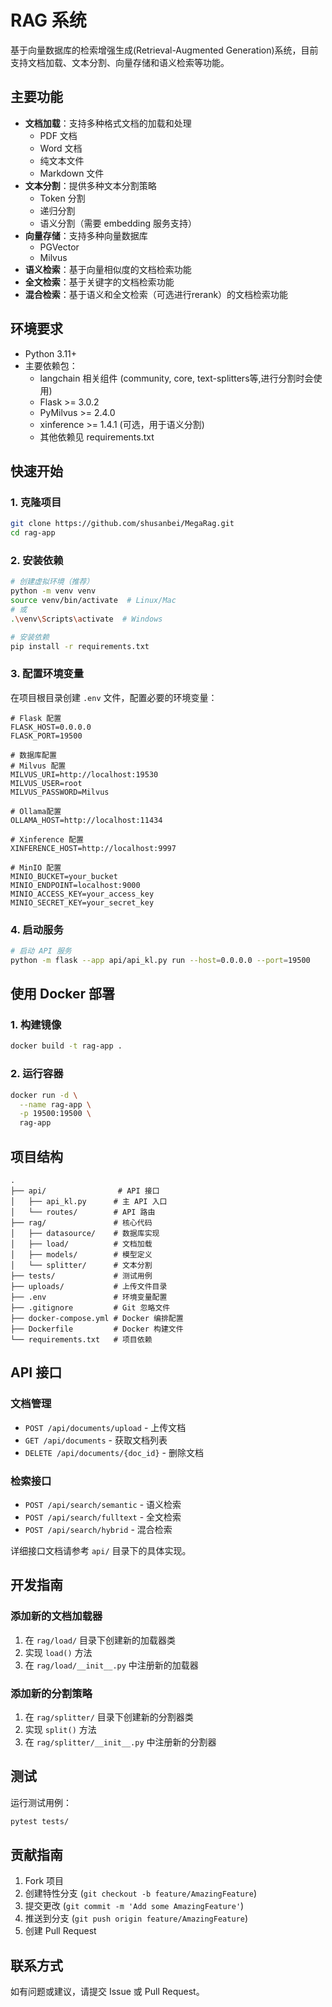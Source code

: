 # RAG 系统

基于向量数据库的检索增强生成(Retrieval-Augmented Generation)系统，目前支持文档加载、文本分割、向量存储和语义检索等功能。

## 主要功能

- **文档加载**：支持多种格式文档的加载和处理
  - PDF 文档
  - Word 文档
  - 纯文本文件
  - Markdown 文件
- **文本分割**：提供多种文本分割策略
  - Token 分割
  - 递归分割
  - 语义分割（需要 embedding 服务支持）
- **向量存储**：支持多种向量数据库
  - PGVector
  - Milvus
- **语义检索**：基于向量相似度的文档检索功能
- **全文检索**：基于关键字的文档检索功能
- **混合检索**：基于语义和全文检索（可选进行rerank）的文档检索功能

## 环境要求

- Python 3.11+
- 主要依赖包：
  - langchain 相关组件 (community, core, text-splitters等,进行分割时会使用)
  - Flask >= 3.0.2
  - PyMilvus >= 2.4.0
  - xinference >= 1.4.1 (可选，用于语义分割)
  - 其他依赖见 requirements.txt

## 快速开始

### 1. 克隆项目
```bash
git clone https://github.com/shusanbei/MegaRag.git
cd rag-app
```

### 2. 安装依赖
```bash
# 创建虚拟环境（推荐）
python -m venv venv
source venv/bin/activate  # Linux/Mac
# 或
.\venv\Scripts\activate  # Windows

# 安装依赖
pip install -r requirements.txt
```

### 3. 配置环境变量
在项目根目录创建 `.env` 文件，配置必要的环境变量：
```env
# Flask 配置
FLASK_HOST=0.0.0.0
FLASK_PORT=19500

# 数据库配置
# Milvus 配置
MILVUS_URI=http://localhost:19530
MILVUS_USER=root
MILVUS_PASSWORD=Milvus

# Ollama配置
OLLAMA_HOST=http://localhost:11434

# Xinference 配置
XINFERENCE_HOST=http://localhost:9997

# MinIO 配置
MINIO_BUCKET=your_bucket
MINIO_ENDPOINT=localhost:9000
MINIO_ACCESS_KEY=your_access_key
MINIO_SECRET_KEY=your_secret_key

```

### 4. 启动服务
```bash
# 启动 API 服务
python -m flask --app api/api_kl.py run --host=0.0.0.0 --port=19500
```

## 使用 Docker 部署

### 1. 构建镜像
```bash
docker build -t rag-app .
```

### 2. 运行容器
```bash
docker run -d \
  --name rag-app \
  -p 19500:19500 \
  rag-app
```

## 项目结构

```
.
├── api/                # API 接口
│   ├── api_kl.py      # 主 API 入口
│   └── routes/        # API 路由
├── rag/               # 核心代码
│   ├── datasource/    # 数据库实现
│   ├── load/          # 文档加载
│   ├── models/        # 模型定义
│   └── splitter/      # 文本分割
├── tests/             # 测试用例
├── uploads/           # 上传文件目录
├── .env               # 环境变量配置
├── .gitignore         # Git 忽略文件
├── docker-compose.yml # Docker 编排配置
├── Dockerfile         # Docker 构建文件
└── requirements.txt   # 项目依赖
```

## API 接口

### 文档管理
- `POST /api/documents/upload` - 上传文档
- `GET /api/documents` - 获取文档列表
- `DELETE /api/documents/{doc_id}` - 删除文档

### 检索接口
- `POST /api/search/semantic` - 语义检索
- `POST /api/search/fulltext` - 全文检索
- `POST /api/search/hybrid` - 混合检索

详细接口文档请参考 `api/` 目录下的具体实现。

## 开发指南

### 添加新的文档加载器
1. 在 `rag/load/` 目录下创建新的加载器类
2. 实现 `load()` 方法
3. 在 `rag/load/__init__.py` 中注册新的加载器

### 添加新的分割策略
1. 在 `rag/splitter/` 目录下创建新的分割器类
2. 实现 `split()` 方法
3. 在 `rag/splitter/__init__.py` 中注册新的分割器

## 测试

运行测试用例：
```bash
pytest tests/
```

## 贡献指南

1. Fork 项目
2. 创建特性分支 (`git checkout -b feature/AmazingFeature`)
3. 提交更改 (`git commit -m 'Add some AmazingFeature'`)
4. 推送到分支 (`git push origin feature/AmazingFeature`)
5. 创建 Pull Request

## 联系方式

如有问题或建议，请提交 Issue 或 Pull Request。
